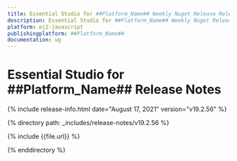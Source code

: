 ```yaml
---
title: Essential Studio for ##Platform_Name## Weekly Nuget Release Release Notes  
description: Essential Studio for ##Platform_Name## Weekly Nuget Release Release Notes  
platform: ej2-javascript
publishingplatform: ##Platform_Name##
documentation: ug
---
```


# Essential Studio for  ##Platform_Name##  Release Notes  

{% include release-info.html date="August 17, 2021"   version="v19.2.56"  %} 

{% directory path: _includes/release-notes/v19.2.56 %}

{% include {{file.url}} %}

{% enddirectory %}

